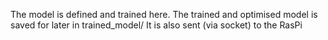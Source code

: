 The model is defined and trained here.
The trained and optimised model is saved for later in trained_model/ It is also sent (via socket) to the RasPi
